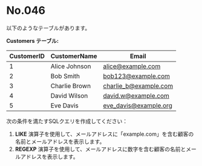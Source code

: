 # No.046

以下のようなテーブルがあります。

**Customers テーブル:**

| CustomerID | CustomerName | Email                   |
|------------|--------------|-------------------------|
| 1          | Alice Johnson| alice@example.com       |
| 2          | Bob Smith    | bob123@example.com      |
| 3          | Charlie Brown| charlie_b@example.com   |
| 4          | David Wilson | david.w@example.com     |
| 5          | Eve Davis    | eve_davis@example.org   |

次の条件を満たすSQLクエリを作成してください：

1. **LIKE** 演算子を使用して、メールアドレスに「example.com」を含む顧客の名前とメールアドレスを表示します。
2. **REGEXP** 演算子を使用して、メールアドレスに数字を含む顧客の名前とメールアドレスを表示します。
